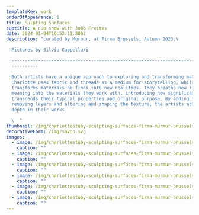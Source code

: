 ```yaml
---
templateKey: work
orderOfAppearance: 1
title: Sulpting Surfaces
subtitle: A duo show with João Freitas
date: 2024-01-04T16:52:11.800Z
description: "curated by Murmur, at Firma Brussels, Autumn 2023.\ 

  Pictures by Silvia Cappellari

  ---------------------------------------------------------------------------\
  ----------

  Both artists have a unique approach to exploring and transforming materials.
  Charlotte uses fabric and threads as a medium for storytelling, while João
  transforms materials he finds into new realities. They breathe new life and
  meaning into the materials they work with, introducing new significance that
  transcends their typical properties and original purpose. By adding or
  removing layers and altering and shaping the texture, the artists achieve
  depth in their works.

  \  "
thumbnail: /img/charlottestuby-sculpting-surfaces-firma-murmur-brussels-2023-7.jpg
decorativeForm: /img/savon.svg
images:
  - image: /img/charlottestuby-sculpting-surfaces-firma-murmur-brussels-2023-6.jpg
    caption: ""
  - image: /img/charlottestuby-sculpting-surfaces-firma-murmur-brussels-2023-5.jpg
    caption: ""
  - image: /img/charlottestuby-sculpting-surfaces-firma-murmur-brussels-2023-4.jpg
    caption: ""
  - image: /img/charlottestuby-sculpting-surfaces-firma-murmur-brussels-2023-1.jpg
    caption: ""
  - image: /img/charlottestuby-sculpting-surfaces-firma-murmur-brussels-2023-2..jpg
    caption: ""
  - image: /img/charlottestuby-sculpting-surfaces-firma-murmur-brussels-2023-3.jpg
    caption: ""
---
```

